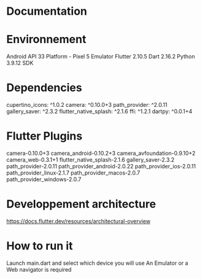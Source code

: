 # Documentation

# Environnement

Android API 33 Platform - Pixel 5 Emulator
Flutter 2.10.5
Dart 2.16.2
Python 3.9.12 SDK


# Dependencies

cupertino_icons: ^1.0.2
camera: ^0.10.0+3
path_provider: ^2.0.11
gallery_saver: ^2.3.2
flutter_native_splash: ^2.1.6
ffi: ^1.2.1
dartpy: ^0.0.1+4


# Flutter Plugins

camera-0.10.0+3
camera_android-0.10.2+3
camera_avfoundation-0.9.10+2
camera_web-0.3.1+1
flutter_native_splash-2.1.6
gallery_saver-2.3.2
path_provider-2.0.11
path_provider_android-2.0.22
path_provider_ios-2.0.11
path_provider_linux-2.1.7
path_provider_macos-2.0.7
path_provider_windows-2.0.7

# Developpement architecture

https://docs.flutter.dev/resources/architectural-overview

# How to run it

Launch main.dart and select which device you will use
An Emulator or a Web navigator is required